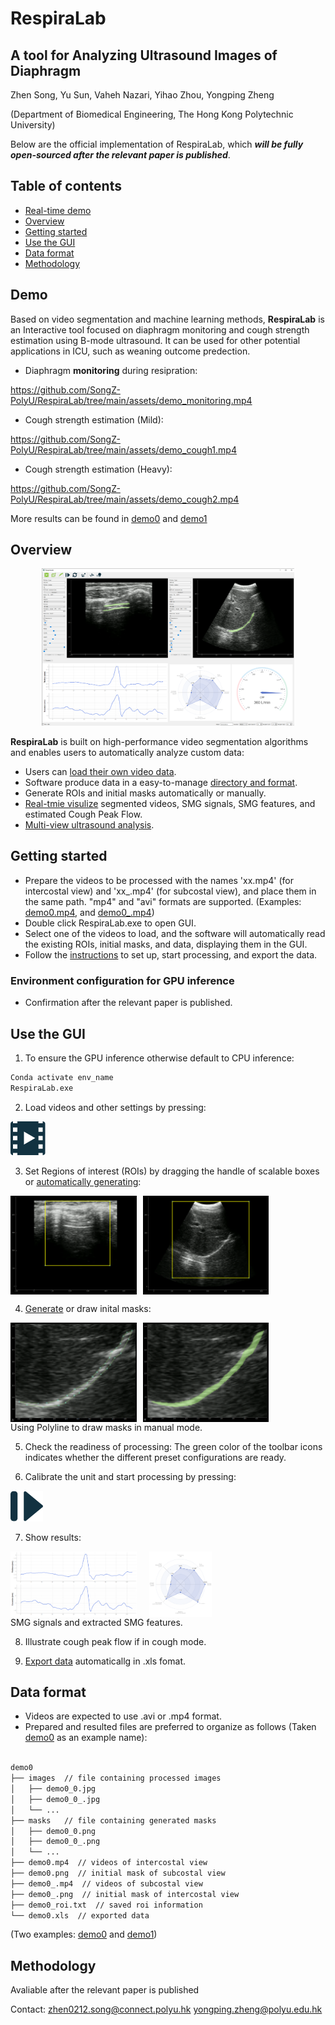 # RespiraLab

## A tool for Analyzing Ultrasound Images of Diaphragm

Zhen Song, Yu Sun, Vaheh Nazari, Yihao Zhou, Yongping Zheng

(Department of Biomedical Engineering, The Hong Kong Polytechnic University)

Below are the official implementation of RespiraLab, which ***will be fully open-sourced after the relevant paper is published***.

## Table of contents

* [Real-time demo](#demo)
* [Overview](#overview)
* [Getting started](#getting-started)
* [Use the GUI](#use-the-gui)
* [Data format](#data-format)
* [Methodology](#methodology)

## Demo

Based on video segmentation and machine learning methods, **RespiraLab** is an Interactive tool focused on diaphragm monitoring and cough strength estimation using B-mode ultrasound. It can be used for other potential applications in ICU, such as weaning outcome predection.

- Diaphragm **monitoring** during resipration:

https://github.com/SongZ-PolyU/RespiraLab/tree/main/assets/demo_monitoring.mp4

- Cough strength estimation (Mild):

https://github.com/SongZ-PolyU/RespiraLab/tree/main/assets/demo_cough1.mp4

- Cough strength estimation (Heavy):

https://github.com/SongZ-PolyU/RespiraLab/tree/main/assets/demo_cough2.mp4

More results can be found in [demo0](demo0) and [demo1](demo1)

## Overview

<div align=center><img src="docs/gui_overview.jpg" width="80%"/></div>

**RespiraLab** is built on high-performance video segmentation algorithms and enables users to automatically analyze custom data:

* Users can [load their own video data](#getting-started).
* Software produce data in a easy-to-manage [directory and format](#data-format).
* Generate ROIs and initial masks automatically or manually.
* [Real-tmie visulize](#demo) segmented videos, SMG signals, SMG features, and estimated Cough Peak Flow.
* [Multi-view ultrasound analysis](#methodology).

## Getting started

* Prepare the videos to be processed with the names 'xx.mp4' (for intercostal view) and 'xx_.mp4' (for subcostal view), and place them in the same path. "mp4" and "avi" formats are supported. (Examples: [demo0.mp4](demo0/demo0.mp4), and [demo0_.mp4](demo0/demo0_.mp4))
* Double click RespiraLab.exe to open GUI.
* Select one of the videos to load, and the software will automatically read the existing ROIs, initial masks, and data, displaying them in the GUI.
* Follow the [instructions](#use-the-gui) to set up, start processing, and export the data.

### Environment configuration for GPU inference

* Confirmation after the relevant paper is published.

## Use the GUI

1. To ensure the GPU inference otherwise default to CPU inference:

```Bash
Conda activate env_name
RespiraLab.exe
```

2. Load videos and other settings by pressing:

![](docs/load_video.png)

3. Set Regions of interest (ROIs) by dragging the handle of scalable boxes or [automatically generating](#methodology):

<div style="display: flex; justify-content: left;">
    <img src="docs/roi_intercostal.png" width="40%" style="margin-right: 10px;"/>
    <img src="docs/roi_subcostal.jpg" width="40%"/>
</div>

4. [Generate](#methodology) or draw inital masks:

<div style="display: flex; justify-content: left;">
    <img src="docs/drawing.jpg" width="40%" style="margin-right: 10px;"/>
    <img src="docs/drawed.jpg" width="40%"/>
</div>
Using Polyline to draw masks in manual mode.

5. Check the readiness of processing:
The green color of the toolbar icons indicates whether the different preset configurations are ready.

6. Calibrate the unit and start processing by pressing:

![](docs/start.png)

7. Show results:
<div style="display: flex; justify-content: left;">
    <img src="docs/SMG_signals.jpg" width="40%" style="margin-right: 20px;"/>
    <img src="docs/SMG_features.jpg" width="20%"/>
</div>
SMG signals and extracted SMG features.

8. Illustrate cough peak flow if in cough mode.

9. [Export data](#data-format) automaticallg in .xls fomat.

## Data format

- Videos are expected to use .avi or .mp4 format.
- Prepared and resulted files are preferred to organize as follows (Taken [demo0](demo0) as an example name):

```bash

demo0
├── images  // file containing processed images
│   ├── demo0_0.jpg
│   ├── demo0_0_.jpg
│   └── ...
├── masks   // file containing generated masks
│   ├── demo0_0.png
│   ├── demo0_0_.png
│   └── ...
├── demo0.mp4  // videos of intercostal view
├── demo0.png  // initial mask of subcostal view
├── demo0_.mp4  // videos of subcostal view
├── demo0_.png  // initial mask of intercostal view
├── demo0_roi.txt  // saved roi information
└── demo0.xls  // exported data

```
(Two examples: [demo0](demo0) and [demo1](demo1))

## Methodology

Avaliable after the relevant paper is published



Contact: <zhen0212.song@connect.polyu.hk> <yongping.zheng@polyu.edu.hk>

